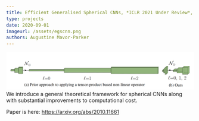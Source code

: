 ```yaml
---
title: Efficient Generalised Spherical CNNs, *ICLR 2021 Under Review*, Oliver J. Cobb, Christopher G. R. Wallis, Augustine Mavor-Parker, Augustin Marignier, Matthewhew A. Price, Mayeul d'Avezac, Jason D. McEwen
type: projects
date: 2020-09-01
imageurl: /assets/egscnn.png
authors: Augustine Mavor-Parker
---
```

![EGSCNN figure](https://raw.githubusercontent.com/self-supervisor/self-supervisor.github.io/master/assets/egscnn.png)
We introduce a general theoretical framework for spherical CNNs along with substantial improvements to computational cost.

Paper is here: https://arxiv.org/abs/2010.11661
